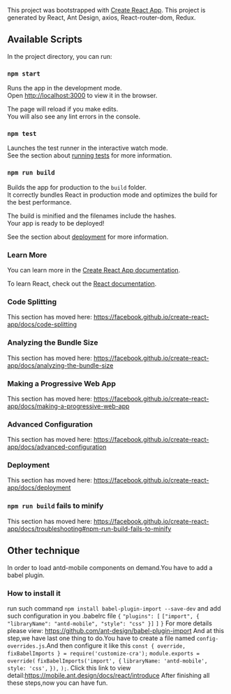 This project was bootstrapped with [Create React App](https://github.com/facebook/create-react-app).
This project is generated by React, Ant Design, axios, React-router-dom, Redux.
## Available Scripts

In the project directory, you can run:

### `npm start`

Runs the app in the development mode.<br>
Open [http://localhost:3000](http://localhost:3000) to view it in the browser.

The page will reload if you make edits.<br>
You will also see any lint errors in the console.

### `npm test`

Launches the test runner in the interactive watch mode.<br>
See the section about [running tests](https://facebook.github.io/create-react-app/docs/running-tests) for more information.

### `npm run build`

Builds the app for production to the `build` folder.<br>
It correctly bundles React in production mode and optimizes the build for the best performance.

The build is minified and the filenames include the hashes.<br>
Your app is ready to be deployed!

See the section about [deployment](https://facebook.github.io/create-react-app/docs/deployment) for more information.

### Learn More

You can learn more in the [Create React App documentation](https://facebook.github.io/create-react-app/docs/getting-started).

To learn React, check out the [React documentation](https://reactjs.org/).

### Code Splitting

This section has moved here: https://facebook.github.io/create-react-app/docs/code-splitting

### Analyzing the Bundle Size

This section has moved here: https://facebook.github.io/create-react-app/docs/analyzing-the-bundle-size

### Making a Progressive Web App

This section has moved here: https://facebook.github.io/create-react-app/docs/making-a-progressive-web-app

### Advanced Configuration

This section has moved here: https://facebook.github.io/create-react-app/docs/advanced-configuration

### Deployment

This section has moved here: https://facebook.github.io/create-react-app/docs/deployment

### `npm run build` fails to minify

This section has moved here: https://facebook.github.io/create-react-app/docs/troubleshooting#npm-run-build-fails-to-minify

## Other technique
In order to load antd-mobile components on demand.You have to add a babel plugin.

### How to install it
run such command `npm install babel-plugin-import --save-dev`
and add such configuration in you .babelrc file 
`{`
    `"plugins": [`
      `["import", { "libraryName": "antd-mobile", "style": "css" }]`
    `]`
`}`
For more details please view: https://github.com/ant-design/babel-plugin-import
And at this step,we have last one thing to do.You have to create a file named `config-overrides.js`.And then configure it like this
`const { override, fixBabelImports } = require('customize-cra');`
`module.exports = override(`
    `fixBabelImports('import', {`
        `libraryName: 'antd-mobile',`
        `style: 'css',`
    `}),`
`);`.
Click this link to view detail:https://mobile.ant.design/docs/react/introduce
After finishing all these steps,now you can have fun.